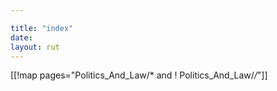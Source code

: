 ```yaml
---

title: "index"
date: 
layout: rut
---
```


[[!map pages="Politics_And_Law/* and ! Politics_And_Law/*/*"]]

